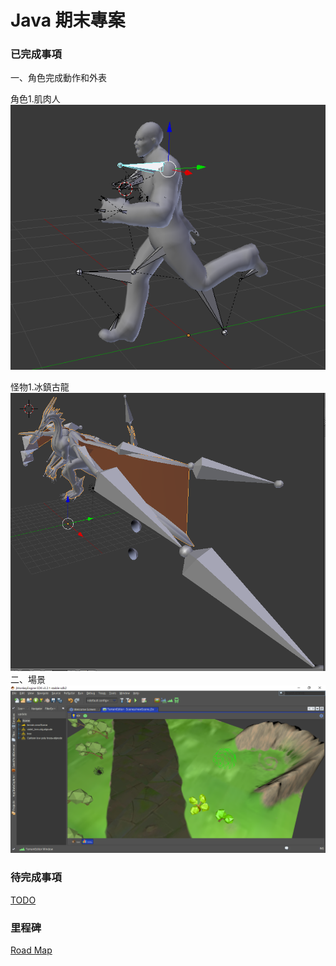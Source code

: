 # Java 期末專案

### 已完成事項
一、角色完成動作和外表

角色1.肌肉人
![照片不見惹QWQ](https://github.com/Isekai-Seikatsu/1062-java-G16/blob/master/resourse/screen%20shots/擷取.PNG "馮駿林")

怪物1.冰鎮古龍
![照片不見惹QWQ](./resourse/screen%20shots/333.PNG "QWQ")
二、場景
![照片不見惹QWQ](https://github.com/Isekai-Seikatsu/1062-java-G16/blob/master/resourse/screen%20shots/%E5%A0%B4%E6%99%AF.png "QWQ")
### 待完成事項
[TODO](https://github.com/Isekai-Seikatsu/1062-java-G16/issues?q=is%3Aissue+is%3Aopen+label%3ATODO "幹你看三小")

### 里程碑
[Road Map](https://github.com/Isekai-Seikatsu/1062-java-G16/wiki "QWQ")



